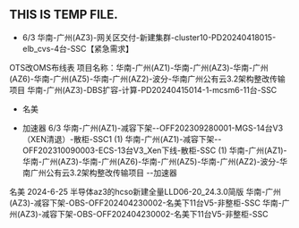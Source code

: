 ## THIS IS TEMP FILE.

- 6/3 
华南-广州(AZ3)-网关区交付-新建集群-cluster10-PD20240418015-elb_cvs-4台-SSC【紧急需求】
  
OTS改OMS布线表
项目名称：华南-广州(AZ1)-华南-广州(AZ3)-华南-广州(AZ6)-华南-广州(AZ5)-华南-广州(AZ2)-波分-华南广州公有云3.2架构整改传输项目
华南-广州(AZ3)-DBS扩容-计算-PD20240415014-1-mcsm6-11台-SSC
- 名美


- 加速器 6/3
华南-广州(AZ1)-减容下架--OFF202309280001-MGS-14台V3（XEN清退）-散柜-SSC1 (1)
华南-广州(AZ1)-减容下架--OFF202310090003-ECS-13台V3_Xen下线-散柜-SSC (1)
华南-广州(AZ1)-华南-广州(AZ3)-华南-广州(AZ6)-华南-广州(AZ5)-华南-广州(AZ2)-波分-华南广州公有云3.2架构整改传输项目
--加速器

名美
2024-6-25 半导体az3的hcso新建全量LLD06-20_24.3.0简版
华南-广州(AZ3)-减容下架-OBS-OFF202404230002-名美下11台V5-非整柜-SSC
华南-广州(AZ3)-减容下架-OBS-OFF202404230002-名美下11台V5-非整柜-SSC
